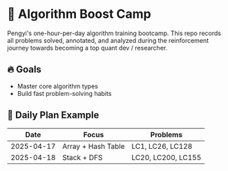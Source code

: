 # 🧠 Algorithm Boost Camp

Pengyi's one-hour-per-day algorithm training bootcamp.
This repo records all problems solved, annotated, and analyzed during the reinforcement journey towards becoming a top quant dev / researcher.

## 🔥 Goals
- Master core algorithm types
- Build fast problem-solving habits


## 📆 Daily Plan Example

| Date       | Focus              | Problems                       |
|------------|--------------------|--------------------------------|
| 2025-04-17 | Array + Hash Table | LC1, LC26, LC128               |
| 2025-04-18 | Stack + DFS        | LC20, LC200, LC155             |
